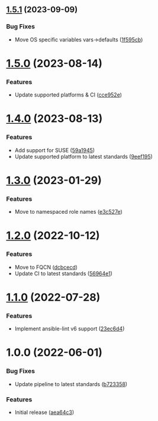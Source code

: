 ## [1.5.1](https://github.com/de-it-krachten/ansible-role-openssh/compare/v1.5.0...v1.5.1) (2023-09-09)


### Bug Fixes

* Move OS specific variables vars->defaults ([1f595cb](https://github.com/de-it-krachten/ansible-role-openssh/commit/1f595cb24187f9cde14cec8561f470468ddbb208))

# [1.5.0](https://github.com/de-it-krachten/ansible-role-openssh/compare/v1.4.0...v1.5.0) (2023-08-14)


### Features

* Update supported platforms & CI ([cce952e](https://github.com/de-it-krachten/ansible-role-openssh/commit/cce952e67718fd64a34bb9a9dbc6dae93180d512))

# [1.4.0](https://github.com/de-it-krachten/ansible-role-openssh/compare/v1.3.0...v1.4.0) (2023-08-13)


### Features

* Add support for SUSE ([59a1945](https://github.com/de-it-krachten/ansible-role-openssh/commit/59a1945d11b541fe4b7cd625c5e57f6499733fd8))
* Update supported platform to latest standards ([9eef195](https://github.com/de-it-krachten/ansible-role-openssh/commit/9eef19515ae4c7c974739cdaca928429dcf4e4ac))

# [1.3.0](https://github.com/de-it-krachten/ansible-role-openssh/compare/v1.2.0...v1.3.0) (2023-01-29)


### Features

* Move to namespaced role names ([e3c527e](https://github.com/de-it-krachten/ansible-role-openssh/commit/e3c527e78770629963a70eaa5e5a4d4d784378b4))

# [1.2.0](https://github.com/de-it-krachten/ansible-role-openssh/compare/v1.1.0...v1.2.0) (2022-10-12)


### Features

* Move to FQCN ([dcbcecd](https://github.com/de-it-krachten/ansible-role-openssh/commit/dcbcecde893978ec643617866fe63d96f7a0475e))
* Update CI to latest standards ([56964e1](https://github.com/de-it-krachten/ansible-role-openssh/commit/56964e10c58b430d38dfd11b9507d4d4b9313cc9))

# [1.1.0](https://github.com/de-it-krachten/ansible-role-openssh/compare/v1.0.0...v1.1.0) (2022-07-28)


### Features

* Implement ansible-lint v6 support ([23ec6d4](https://github.com/de-it-krachten/ansible-role-openssh/commit/23ec6d4a528245a10f3fa3fdea67b979882e0787))

# 1.0.0 (2022-06-01)


### Bug Fixes

* Update pipeline to latest standards ([b723358](https://github.com/de-it-krachten/ansible-role-openssh/commit/b723358f89d05eacaa619c3fdc0323d542723815))


### Features

* Initial release ([aea64c3](https://github.com/de-it-krachten/ansible-role-openssh/commit/aea64c373378b0e6babf8081866d835da30d408b))
